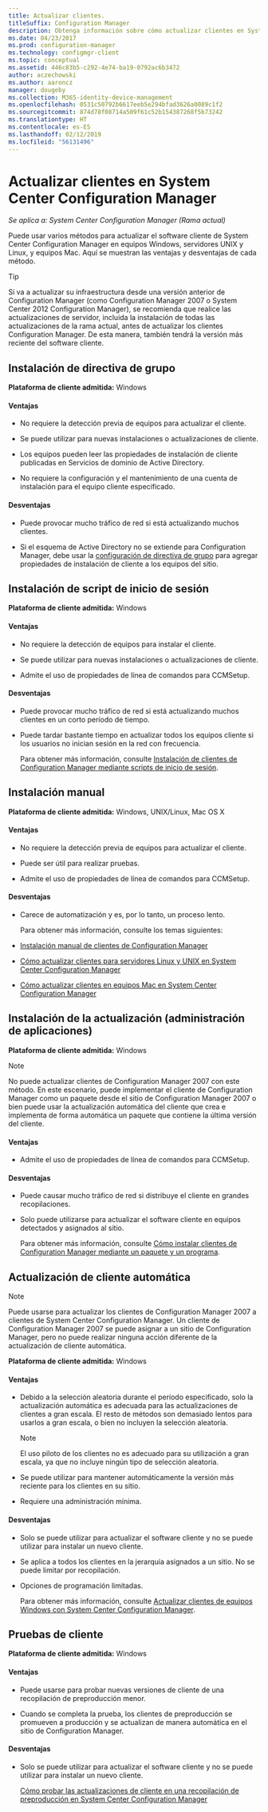 ```yaml
---
title: Actualizar clientes.
titleSuffix: Configuration Manager
description: Obtenga información sobre cómo actualizar clientes en System Center Configuration Manager.
ms.date: 04/23/2017
ms.prod: configuration-manager
ms.technology: configmgr-client
ms.topic: conceptual
ms.assetid: 446c83b5-c292-4e74-ba19-0792ac6b3472
author: aczechowski
ms.author: aaroncz
manager: dougeby
ms.collection: M365-identity-device-management
ms.openlocfilehash: 0531c50792b6617eeb5e294bfad3626a0089c1f2
ms.sourcegitcommit: 874d78f08714a509f61c52b154387268f5b73242
ms.translationtype: HT
ms.contentlocale: es-ES
ms.lasthandoff: 02/12/2019
ms.locfileid: "56131496"
---
```

# <a name="upgrade-clients-in-system-center-configuration-manager"></a>Actualizar clientes en System Center Configuration Manager

*Se aplica a: System Center Configuration Manager (Rama actual)*

Puede usar varios métodos para actualizar el software cliente de System Center Configuration Manager en equipos Windows, servidores UNIX y Linux, y equipos Mac. Aquí se muestran las ventajas y desventajas de cada método.  

> [!TIP]  
>  Si va a actualizar su infraestructura desde una versión anterior de Configuration Manager \(como Configuration Manager 2007 o System Center 2012 Configuration Manager\), se recomienda que realice las actualizaciones de servidor, incluida la instalación de todas las actualizaciones de la rama actual, antes de actualizar los clientes Configuration Manager. De esta manera, también tendrá la versión más reciente del software cliente.  

## <a name="group-policy-installation"></a>Instalación de directiva de grupo  
 **Plataforma de cliente admitida:** Windows  

#### <a name="advantages"></a>Ventajas  

- No requiere la detección previa de equipos para actualizar el cliente.  

- Se puede utilizar para nuevas instalaciones o actualizaciones de cliente.  

- Los equipos pueden leer las propiedades de instalación de cliente publicadas en Servicios de dominio de Active Directory.  

- No requiere la configuración y el mantenimiento de una cuenta de instalación para el equipo cliente especificado.  

#### <a name="disadvantages"></a>Desventajas  

- Puede provocar mucho tráfico de red si está actualizando muchos clientes.  

- Si el esquema de Active Directory no se extiende para Configuration Manager, debe usar la [configuración de directiva de grupo](../../../../core/clients/deploy/deploy-clients-to-windows-computers.md#BKMK_ClientGP) para agregar propiedades de instalación de cliente a los equipos del sitio.  


## <a name="logon-script-installation"></a>Instalación de script de inicio de sesión  
 **Plataforma de cliente admitida:** Windows  

#### <a name="advantages"></a>Ventajas  

- No requiere la detección de equipos para instalar el cliente.  

- Se puede utilizar para nuevas instalaciones o actualizaciones de cliente.  

- Admite el uso de propiedades de línea de comandos para CCMSetup.  

#### <a name="disadvantages"></a>Desventajas  

- Puede provocar mucho tráfico de red si está actualizando muchos clientes en un corto período de tiempo.  

- Puede tardar bastante tiempo en actualizar todos los equipos cliente si los usuarios no inician sesión en la red con frecuencia.  

  Para obtener más información, consulte [Instalación de clientes de Configuration Manager mediante scripts de inicio de sesión](../../../../core/clients/deploy/deploy-clients-to-windows-computers.md#BKMK_ClientLogonScript).  

## <a name="manual-installation"></a>Instalación manual  
 **Plataforma de cliente admitida:** Windows, UNIX/Linux, Mac OS X  

#### <a name="advantages"></a>Ventajas  

- No requiere la detección previa de equipos para actualizar el cliente.  

- Puede ser útil para realizar pruebas.  

- Admite el uso de propiedades de línea de comandos para CCMSetup.  

#### <a name="disadvantages"></a>Desventajas  

- Carece de automatización y es, por lo tanto, un proceso lento.  

  Para obtener más información, consulte los temas siguientes:  

- [Instalación manual de clientes de Configuration Manager](../../../../core/clients/deploy/deploy-clients-to-windows-computers.md#BKMK_Manual)  

- [Cómo actualizar clientes para servidores Linux y UNIX en System Center Configuration Manager](../../../../core/clients/manage/upgrade/upgrade-clients-for-linux-and-unix-servers.md)  

- [Cómo actualizar clientes en equipos Mac en System Center Configuration Manager](../../../../core/clients/manage/upgrade/upgrade-clients-on-mac-computers.md)  

## <a name="upgrade-installation-application-management"></a>Instalación de la actualización (administración de aplicaciones)  
 **Plataforma de cliente admitida:** Windows  

> [!NOTE]  
>  No puede actualizar clientes de Configuration Manager 2007 con este método. En este escenario, puede implementar el cliente de Configuration Manager como un paquete desde el sitio de Configuration Manager 2007 o bien puede usar la actualización automática del cliente que crea e implementa de forma automática un paquete que contiene la última versión del cliente.  

#### <a name="advantages"></a>Ventajas  

- Admite el uso de propiedades de línea de comandos para CCMSetup.  

#### <a name="disadvantages"></a>Desventajas  

- Puede causar mucho tráfico de red si distribuye el cliente en grandes recopilaciones.  

- Solo puede utilizarse para actualizar el software cliente en equipos detectados y asignados al sitio.  

  Para obtener más información, consulte [Cómo instalar clientes de Configuration Manager mediante un paquete y un programa](../../../../core/clients/deploy/deploy-clients-to-windows-computers.md#BKMK_ClientApp).  

## <a name="automatic-client-upgrade"></a>Actualización de cliente automática  

> [!NOTE]  
>  Puede usarse para actualizar los clientes de Configuration Manager 2007 a clientes de System Center Configuration Manager. Un cliente de Configuration Manager 2007 se puede asignar a un sitio de Configuration Manager, pero no puede realizar ninguna acción diferente de la actualización de cliente automática.  

 **Plataforma de cliente admitida:** Windows  

#### <a name="advantages"></a>Ventajas  

- Debido a la selección aleatoria durante el período especificado, solo la actualización automática es adecuada para las actualizaciones de clientes a gran escala. El resto de métodos son demasiado lentos para usarlos a gran escala, o bien no incluyen la selección aleatoria. 

    > [!Note]
    > El uso piloto de los clientes no es adecuado para su utilización a gran escala, ya que no incluye ningún tipo de selección aleatoria.  
- Se puede utilizar para mantener automáticamente la versión más reciente para los clientes en su sitio.  

- Requiere una administración mínima.  

#### <a name="disadvantages"></a>Desventajas  

- Solo se puede utilizar para actualizar el software cliente y no se puede utilizar para instalar un nuevo cliente.  

- Se aplica a todos los clientes en la jerarquía asignados a un sitio. No se puede limitar por recopilación.  

- Opciones de programación limitadas.  

  Para obtener más información, consulte [Actualizar clientes de equipos Windows con System Center Configuration Manager](../../../../core/clients/manage/upgrade/upgrade-clients-for-windows-computers.md).  

## <a name="client-testing"></a>Pruebas de cliente  
 **Plataforma de cliente admitida:** Windows  

#### <a name="advantages"></a>Ventajas  

- Puede usarse para probar nuevas versiones de cliente de una recopilación de preproducción menor.  

- Cuando se completa la prueba, los clientes de preproducción se promueven a producción y se actualizan de manera automática en el sitio de Configuration Manager.  

#### <a name="disadvantages"></a>Desventajas  

- Solo se puede utilizar para actualizar el software cliente y no se puede utilizar para instalar un nuevo cliente.  

  [Cómo probar las actualizaciones de cliente en una recopilación de preproducción en System Center Configuration Manager](../../../../core/clients/manage/upgrade/test-client-upgrades.md)  
